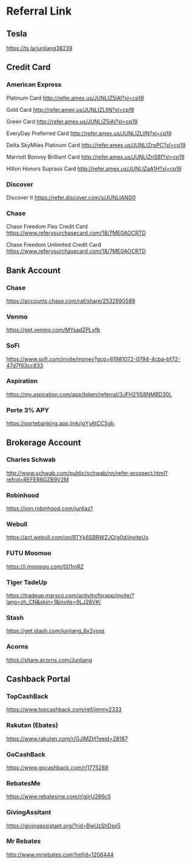 # Referral Link

## Tesla

https://ts.la/junliang38239


## Credit Card

### American Express

Platinum Card http://refer.amex.us/JUNLIZ5iAI?xl=cp19

Gold Card http://refer.amex.us/JUNLIZLlIN?xl=cp19

Green Card http://refer.amex.us/JUNLIZ5iAI?xl=cp19

EveryDay Preferred Card http://refer.amex.us/JUNLIZLlIN?xl=cp19

Delta SkyMiles Platinum Card http://refer.amex.us/JUNLIZrpPC?xl=cp19

Marriott Bonvoy Brilliant Card http://refer.amex.us/JUNLIZnS8f?xl=cp19

Hilton Honors Suprass Card http://refer.amex.us/JUNLIZaA1H?xl=cp19

### Discover

Discover It https://refer.discover.com/s/JUNLIANG0

### Chase

Chase Freedom Flex Credit Card https://www.referyourchasecard.com/18/7ME0AOCRTD

Chase Freedom Unlimited Credit Card https://www.referyourchasecard.com/18/7ME0AOCRTD


## Bank Account

### Chase

https://accounts.chase.com/raf/share/2532690589

### Venmo

https://get.venmo.com/MYsadZPLxfb

### SoFi

https://www.sofi.com/invite/money?gcp=61981072-0794-4cba-bf72-47d7f63cc833

### Aspiration

https://my.aspiration.com/app/token/referral/3JFH21IS8NMBD30L

### Porte 3% APY

https://portebanking.app.link/igYyAtCC5gb.


## Brokerage Account

### Charles Schwab

http://www.schwab.com/public/schwab/nn/refer-prospect.html?refrid=REFER6GZB9V2M

### Robinhood

https://join.robinhood.com/junliaz1

### Webull

https://act.webull.com/on/BTYk8SBRWZJO/g0d/inviteUs

### FUTU Moomoo

https://j.moomoo.com/001mRZ

### Tiger TadeUp

https://tradeup.marsco.com/activity/forapp/invite/?lang=zh_CN&skin=1&invite=9LJ28V#/

### Stash

https://get.stash.com/junliang_6x2vsqs

### Acorns

https://share.acorns.com/Junliang


## Cashback Portal

### TopCashBack

https://www.topcashback.com/ref/jimmy2333

### Rakutan (Ebates)

https://www.rakuten.com/r/GJIMZH?eeid=28187

### GoCashBack

https://www.gocashback.com/r/1775289

### RebatesMe

https://www.rebatesme.com/r/gjirU266c5

### GivingAssitant

https://givingassistant.org/?rid=BwUzShDse5

### Mr Rebates

http://www.mrrebates.com?refid=1206444

